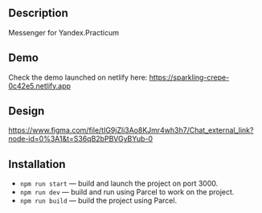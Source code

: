 ## Description
Messenger for Yandex.Practicum

## Demo
Check the demo launched on netlify here:
https://sparkling-crepe-0c42e5.netlify.app

## Design
https://www.figma.com/file/tIG9jZli3Ao8KJmr4wh3h7/Chat_external_link?node-id=0%3A1&t=S36qB2bPBVGyBYub-0

## Installation
- `npm run start` — build and launch the project on port 3000.
- `npm run dev` — build and run using Parcel to work on the project.
- `npm run build` — build the project using Parcel.
